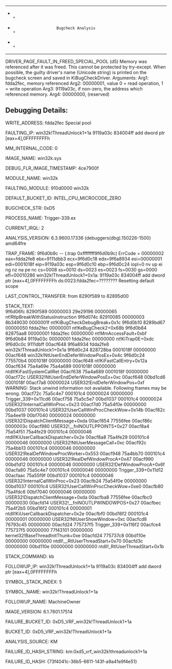 *******************************************************************************
*                                                                             *
*                        Bugcheck Analysis                                    *
*                                                                             *
*******************************************************************************

DRIVER_PAGE_FAULT_IN_FREED_SPECIAL_POOL (d5)
Memory was referenced after it was freed.
This cannot be protected by try-except.
When possible, the guilty driver's name (Unicode string) is printed on
the bugcheck screen and saved in KiBugCheckDriver.
Arguments:
Arg1: fdda2fec, memory referenced
Arg2: 00000001, value 0 = read operation, 1 = write operation
Arg3: 9119a03c, if non-zero, the address which referenced memory.
Arg4: 00000000, (reserved)

Debugging Details:
------------------


WRITE_ADDRESS:  fdda2fec Special pool

FAULTING_IP: 
win32k!ThreadUnlock1+1a
9119a03c 834004ff        add     dword ptr [eax+4],0FFFFFFFFh

MM_INTERNAL_CODE:  0

IMAGE_NAME:  win32k.sys

DEBUG_FLR_IMAGE_TIMESTAMP:  4ce7900f

MODULE_NAME: win32k

FAULTING_MODULE: 910d0000 win32k

DEFAULT_BUCKET_ID:  INTEL_CPU_MICROCODE_ZERO

BUGCHECK_STR:  0xD5

PROCESS_NAME:  Trigger-339.ex

CURRENT_IRQL:  2

ANALYSIS_VERSION: 6.3.9600.17336 (debuggers(dbg).150226-1500) amd64fre

TRAP_FRAME:  9f6d0b9c -- (.trap 0xffffffff9f6d0b9c)
ErrCode = 00000002
eax=fdda2fe8 ebx=9111dbb3 ecx=9f6d0c18 edx=9f6a8934 esi=00000001 edi=0001018f
eip=9119a03c esp=9f6d0c10 ebp=9f6d0c24 iopl=0         nv up ei ng nz na pe nc
cs=0008  ss=0010  ds=0023  es=0023  fs=0030  gs=0000             efl=00010286
win32k!ThreadUnlock1+0x1a:
9119a03c 834004ff        add     dword ptr [eax+4],0FFFFFFFFh ds:0023:fdda2fec=????????
Resetting default scope

LAST_CONTROL_TRANSFER:  from 8290f589 to 82895d00

STACK_TEXT:  
9f6d06fc 8290f589 00000003 29e29196 00000065 nt!RtlpBreakWithStatusInstruction
9f6d074c 82910085 00000003 8b349030 0000001f nt!KiBugCheckDebugBreak+0x1c
9f6d0b10 8289bd67 00000050 fdda2fec 00000001 nt!KeBugCheck2+0x68b
9f6d0b84 82875aa8 00000001 fdda2fec 00000000 nt!MmAccessFault+0xbf
9f6d0b84 9119a03c 00000001 fdda2fec 00000000 nt!KiTrap0E+0xdc
9f6d0c0c 9111dbff 00acf648 9f6a8934 fdda2fe8 win32k!ThreadUnlock1+0x1a
9f6d0c24 828728ba 0001018f 00000000 00acf648 win32k!NtUserEndDeferWindowPosEx+0x4c
9f6d0c24 775570b4 0001018f 00000000 00acf648 nt!KiFastCallEntry+0x12a
00acf634 75a4a69e 75a4a689 0001018f 00000000 ntdll!KiFastSystemCallRet
00acf638 75a4a689 0001018f 00000000 00acf72c USER32!NtUserEndDeferWindowPosEx+0xc
00acf648 00bd1cd6 0001018f 00acf7a8 00000024 USER32!EndDeferWindowPos+0xf
WARNING: Stack unwind information not available. Following frames may be wrong.
00acf72c 75a5c4e7 000101c4 00000024 00000000 Trigger_339+0x11cd6
00acf758 75a5c5e7 00bd1037 000101c4 00000024 USER32!InternalCallWinProc+0x23
00acf7d0 75a54f0e 00000000 00bd1037 000101c4 USER32!UserCallWinProcCheckWow+0x14b
00acf82c 75a4ee19 00bf7040 00000024 00000000 USER32!DispatchClientMessage+0xda
00acf854 77556fee 00acf86c 0000003c 00acf980 USER32!__fnINOUTLPPOINT5+0x27
00acf8a4 75a54f51 75a4fe29 000101c4 00000046 ntdll!KiUserCallbackDispatcher+0x2e
00acf8a8 75a4fe29 000101c4 00000046 00000000 USER32!NtUserMessageCall+0xc
00acf92c 75a4bb13 000101c4 00000046 00000000 USER32!RealDefWindowProcWorker+0x553
00acf948 75a4bb70 000101c4 00000046 00000000 USER32!RealDefWindowProcA+0x47
00acf990 00bd1d12 000101c4 00000046 00000000 USER32!DefWindowProcA+0x6f
00acfa80 75a5c4e7 000101c4 00000046 00000000 Trigger_339+0x11d12
00acfaac 75a55f9f 00bd1037 000101c4 00000046 USER32!InternalCallWinProc+0x23
00acfb24 75a54f0e 00000000 00bd1037 000101c4 USER32!UserCallWinProcCheckWow+0xe0
00acfb80 75a4fdc6 00bf7040 00000046 00000000 USER32!DispatchClientMessage+0xda
00acfba8 77556fee 00acfbc0 00000030 00acfd14 USER32!__fnINOUTLPWINDOWPOS+0x27
00acfbec 75a4f2b5 00bd16f2 000101c4 00000001 ntdll!KiUserCallbackDispatcher+0x2e
00acfbf0 00bd16f2 000101c4 00000001 00000000 USER32!NtUserShowWindow+0xc
00acfcd8 76793c45 00000000 00acfd24 775737f5 Trigger_339+0x116f2
00acfce4 775737f5 00000000 77f43101 00000000 kernel32!BaseThreadInitThunk+0xe
00acfd24 775737c8 00bd110e 00000000 00000000 ntdll!__RtlUserThreadStart+0x70
00acfd3c 00000000 00bd110e 00000000 00000000 ntdll!_RtlUserThreadStart+0x1b


STACK_COMMAND:  kb

FOLLOWUP_IP: 
win32k!ThreadUnlock1+1a
9119a03c 834004ff        add     dword ptr [eax+4],0FFFFFFFFh

SYMBOL_STACK_INDEX:  5

SYMBOL_NAME:  win32k!ThreadUnlock1+1a

FOLLOWUP_NAME:  MachineOwner

IMAGE_VERSION:  6.1.7601.17514

FAILURE_BUCKET_ID:  0xD5_VRF_win32k!ThreadUnlock1+1a

BUCKET_ID:  0xD5_VRF_win32k!ThreadUnlock1+1a

ANALYSIS_SOURCE:  KM

FAILURE_ID_HASH_STRING:  km:0xd5_vrf_win32k!threadunlock1+1a

FAILURE_ID_HASH:  {73f4041c-36b5-6611-143f-a9a41e9f4e51}
